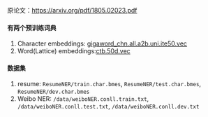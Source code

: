 原论文：https://arxiv.org/pdf/1805.02023.pdf

#### 有两个预训练词典
1. Character embeddings: [gigaword_chn.all.a2b.uni.ite50.vec](https://pan.baidu.com/s/1pLO6T9D)
2. Word(Lattice) embeddings:[ctb.50d.vec](https://pan.baidu.com/s/1pLO6T9D)

#### 数据集
1. resume: `ResumeNER/train.char.bmes`, `ResumeNER/test.char.bmes`,  `ResumeNER/dev.char.bmes`
2. Weibo NER: `/data/weiboNER.conll.train.txt`, `/data/weiboNER.conll.test.txt`, `/data/weiboNER.conll.dev.txt`
